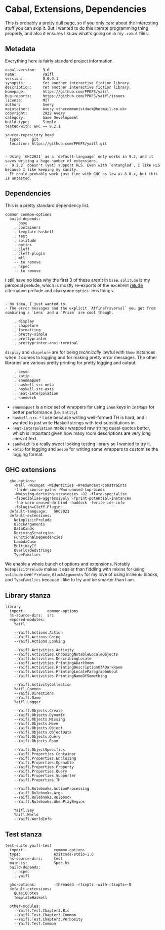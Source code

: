 # Cabal, Extensions, Dependencies

This is probably a pretty dull page, so if you only care about the interesting stuff
you can skip it. But I wanted to do this literate programming thing properly, and also
it ensures I know what's going on in my `.cabal` files.

## Metadata

Everything here is fairly standard project information.

```cabal file=yaifl.cabal header="1"
cabal-version:   3.0
name:            yaifl
version:         0.0.0.1
synopsis:        Yet another interactive fiction library.
description:     Yet another interactive fiction library.
homepage:        https://github.com/PPKFS/yaifl
bug-reports:     https://github.com/PPKFS/yaifl/issues
license:         MIT
author:          Avery
maintainer:      Avery <thecommunistduck@hotmail.co.uk>
copyright:       2022 Avery
category:        Game Development
build-type:      Simple
tested-with: GHC == 9.2.1

source-repository head
  type:     git
  location: https://github.com/PPKFS/yaifl.git
```
```admonish question "Why does the project use GHC 9.2.1?"

- Using `GHC2021` as a `default-language` only works in 9.2, and it saves writing a huge number of extensions.
- `9.2.2` doesn't (yet) support HLS. Even with `entangled`, I like HLS because I like keeping my sanity.
- It could probably work just fine with GHC as low as 8.8.x, but this is untested.
```

## Dependencies

This is a pretty standard dependency list.

```cabal file=yaifl.cabal
common common-options
  build-depends:
      base
    , containers
    , template-haskell
    , text
    , solitude
    , optics
    , cleff
    , cleff-plugin
    , mtl 
    -- to remove
    , hspec 
    -- to remove
```

I still have no idea why the first 3 of these aren't in `base`. `solitude` is my personal prelude, which is
mostly re-exports of the excellent [relude](https://hackage.haskell.org/package/relude) alternative prelude and
also some `optics`-lens things. 

```admonish question "Why optics over lens?"

- No idea, I just wanted to.
- The error messages and the explicit `AffineTraversal` you get from combining a `Lens` and a `Prism` are cool though.

```

```cabal file=yaifl.cabal
    , display
    , chapelure
    , formatting
    , pretty-simple
    , prettyprinter
    , prettyprinter-ansi-terminal
```

`display` and `chapelure` are for being *technically* lawful with `Show` instances when it comes to logging and
for making pretty error messages. The other libraries are various pretty printing for pretty logging and output.

```cabal file=yaifl.cabal
    , aeson
    , katip
    , enummapset
    , haskell-src-meta
    , haskell-src-exts
    , neat-interpolation
    , sandwich
```

- `enummapset` is a nice set of wrappers for using `Enum` keys in `IntMap`s for better performance (i.e. `Entity`).
- `haskell-src-*` I use because writing well-formed TH is hard, and I wanted to just write Haskell strings with
text substitutions in. 
- `neat-interpolation` makes wrapped raw string quasi-quotes better, which is important given
how many room descriptions are very long lines of text. 
- `sandwich` is a really sweet looking testing library so I
wanted to try it.
- `katip` for logging and `aeson` for writing some wrappers to customise the logging format.

## GHC extensions

```cabal file=yaifl.cabal
  ghc-options:
    -Wall -Wcompat -Widentities -Wredundant-constraints 
    -fhide-source-paths -Wno-unused-top-binds
    -Wmissing-deriving-strategies -O2 -flate-specialise
    -fspecialise-aggressively -fprint-potential-instances
    -fno-warn-unused-do-bind -haddock -fwrite-ide-info
    -fplugin=Cleff.Plugin
  default-language:   GHC2021
  default-extensions:
    NoImplicitPrelude
    BlockArguments
    DataKinds
    DerivingStrategies
    FunctionalDependencies
    LambdaCase
    MultiWayIf
    OverloadedStrings
    TypeFamilies
```

We enable a whole bunch of options and extensions. Notably `NoImplicitPrelude` makes it easier than fiddling with
mixins for using `solitude` over `Prelude`, `BlockArguments` for my love of using inline `do` blocks, and `TypeFamilies`
because I like to try and be smarter than I am.

## Library stanza
```cabal file=yaifl.cabal
library
  import:          common-options
  hs-source-dirs:  src
  exposed-modules:
    Yaifl

    --Yaifl.Actions.Action
    --Yaifl.Actions.Going
    --Yaifl.Actions.Looking

    --Yaifl.Activities.Activity
    --Yaifl.Activities.ChoosingNotableLocaleObjects
    --Yaifl.Activities.DescribingLocale
    --Yaifl.Activities.PrintingADarkRoom
    --Yaifl.Activities.PrintingDescriptionOfADarkRoom
    --Yaifl.Activities.PrintingLocaleParagraphAbout
    --Yaifl.Activities.PrintingNameOfSomething

    --Yaifl.ActivityCollection
    Yaifl.Common
    --Yaifl.Directions
    --Yaifl.Game
    Yaifl.Logger

    --Yaifl.Objects.Create
    --Yaifl.Objects.Dynamic
    --Yaifl.Objects.Missing
    --Yaifl.Objects.Move
    --Yaifl.Objects.Object
    --Yaifl.Objects.ObjectData
    --Yaifl.Objects.Query
    --Yaifl.Objects.Room

    --Yaifl.ObjectSpecifics
    --Yaifl.Properties.Container
    --Yaifl.Properties.Enclosing
    --Yaifl.Properties.Openable
    --Yaifl.Properties.Property
    --Yaifl.Properties.Query
    --Yaifl.Properties.Supporter
    --Yaifl.Properties.TH

    --Yaifl.Rulebooks.ActionProcessing
    --Yaifl.Rulebooks.Args
    --Yaifl.Rulebooks.Rulebook
    --Yaifl.Rulebooks.WhenPlayBegins

    Yaifl.Say
    Yaifl.World
    --Yaifl.WorldInfo
```

## Test stanza

```cabal file=yaifl.cabal
test-suite yaifl-test
  import:             common-options
  type:               exitcode-stdio-1.0
  hs-source-dirs:     test
  main-is:            Spec.hs
  build-depends:
    , hspec
    , yaifl

  ghc-options:        -threaded -rtsopts -with-rtsopts=-N
  default-extensions:
    QuasiQuotes
    TemplateHaskell

  other-modules:
    --Yaifl.Test.Chapter3.Bic
    --Yaifl.Test.Chapter3.Common
    --Yaifl.Test.Chapter3.Verbosity
    --Yaifl.Test.Common
```
